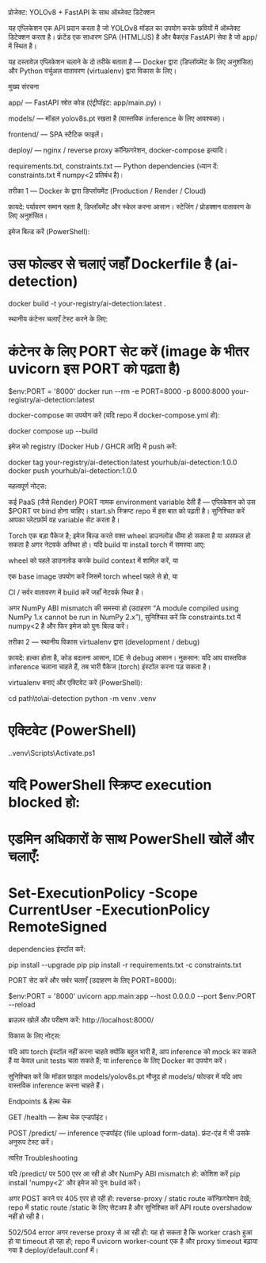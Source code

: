 प्रोजेक्ट: YOLOv8 + FastAPI के साथ ऑब्जेक्ट डिटेक्शन

यह एप्लिकेशन एक API प्रदान करता है जो YOLOv8 मॉडल का उपयोग करके छवियों में ऑब्जेक्ट डिटेक्शन करता है। फ्रंटेंड एक साधारण SPA (HTML/JS) है और बैकएंड FastAPI सेवा है जो app/ में स्थित है।

यह दस्तावेज़ एप्लिकेशन चलाने के दो तरीके बताता है — Docker द्वारा (डिप्लॉयमेंट के लिए अनुशंसित) और Python वर्चुअल वातावरण (virtualenv) द्वारा विकास के लिए।

मुख्य संरचना

app/ — FastAPI स्रोत कोड (एंट्रीपॉइंट: app/main.py)।

models/ — मॉडल yolov8s.pt रखता है (वास्तविक inference के लिए आवश्यक)।

frontend/ — SPA स्टैटिक फाइलें।

deploy/ — nginx / reverse proxy कॉन्फ़िगरेशन, docker-compose इत्यादि।

requirements.txt, constraints.txt — Python dependencies (ध्यान दें: constraints.txt में numpy<2 प्रतिबंध है)।

तरीका 1 — Docker के द्वारा डिप्लॉयमेंट (Production / Render / Cloud)

फ़ायदे: पर्यावरण समान रहता है, डिप्लॉयमेंट और स्केल करना आसान। स्टेजिंग / प्रोडक्शन वातावरण के लिए अनुशंसित।

इमेज बिल्ड करें (PowerShell):

# उस फोल्डर से चलाएं जहाँ Dockerfile है (ai-detection)
docker build -t your-registry/ai-detection:latest .


स्थानीय कंटेनर चलाएँ टेस्ट करने के लिए:

# कंटेनर के लिए PORT सेट करें (image के भीतर uvicorn इस PORT को पढ़ता है)
$env:PORT = '8000'
docker run --rm -e PORT=8000 -p 8000:8000 your-registry/ai-detection:latest


docker-compose का उपयोग करें (यदि repo में docker-compose.yml हो):

docker compose up --build


इमेज को registry (Docker Hub / GHCR आदि) में push करें:

docker tag your-registry/ai-detection:latest yourhub/ai-detection:1.0.0
docker push yourhub/ai-detection:1.0.0


महत्वपूर्ण नोट्स:

कई PaaS (जैसे Render) PORT नामक environment variable देती हैं — एप्लिकेशन को उस $PORT पर bind होना चाहिए। start.sh स्क्रिप्ट repo में इस बात को पढ़ती है। सुनिश्चित करें आपका प्लेटफ़ॉर्म वह variable सेट करता है।

Torch एक बड़ा पैकेज है; इमेज बिल्ड करते वक्त wheel डाउनलोड धीमा हो सकता है या असफल हो सकता है अगर नेटवर्क अस्थिर हो। यदि build या install torch में समस्या आए:

wheel को पहले डाउनलोड करके build context में शामिल करें, या

एक base image उपयोग करें जिसमें torch wheel पहले से हो, या

CI / सर्वर वातावरण में build करें जहाँ नेटवर्क स्थिर है।

अगर NumPy ABI mismatch की समस्या हो (उदाहरण “A module compiled using NumPy 1.x cannot be run in NumPy 2.x”), सुनिश्चित करें कि constraints.txt में numpy<2 है और फिर इमेज को पुनः बिल्ड करें।

तरीका 2 — स्थानीय विकास virtualenv द्वारा (development / debug)

फ़ायदे: हल्का होता है, कोड बदलना आसान, IDE से debug आसान। नुकसान: यदि आप वास्तविक inference चलाना चाहते हैं, तब भारी पैकेज (torch) इंस्टॉल करना पड़ सकता है।

virtualenv बनाएं और एक्टिवेट करें (PowerShell):

cd path\to\ai-detection
python -m venv .venv
# एक्टिवेट (PowerShell)
.\.venv\Scripts\Activate.ps1
# यदि PowerShell स्क्रिप्ट execution blocked हो:
# एडमिन अधिकारों के साथ PowerShell खोलें और चलाएँ:
# Set-ExecutionPolicy -Scope CurrentUser -ExecutionPolicy RemoteSigned


dependencies इंस्टॉल करें:

pip install --upgrade pip
pip install -r requirements.txt -c constraints.txt


PORT सेट करें और सर्वर चलाएँ (उदाहरण के लिए PORT=8000):

$env:PORT = '8000'
uvicorn app.main:app --host 0.0.0.0 --port $env:PORT --reload


ब्राउज़र खोलें और परीक्षण करें: http://localhost:8000/

विकास के लिए नोट्स:

यदि आप torch इंस्टॉल नहीं करना चाहते क्योंकि बहुत भारी है, आप inference को mock कर सकते हैं या केवल unit tests चला सकते हैं; या inference के लिए Docker का उपयोग करें।

सुनिश्चित करें कि मॉडल फ़ाइल models/yolov8s.pt मौजूद हो models/ फोल्डर में यदि आप वास्तविक inference करना चाहते हैं।

Endpoints & हेल्थ चेक

GET /health — हेल्‍थ चेक एन्डपॉइंट।

POST /predict/ — inference एन्डपॉइंट (file upload form-data). फ्रंट-एंड में भी उसके अनुरूप टेस्ट करें।

त्वरित Troubleshooting

यदि /predict/ पर 500 एरर आ रही हो और NumPy ABI mismatch हो: कोशिश करें pip install 'numpy<2' और इमेज को पुनः build करें।

अगर POST करने पर 405 एरर हो रही हो: reverse-proxy / static route कॉन्फ़िगरेशन देखें; repo में static route /static के लिए सेटअप है और सुनिश्चित करें API route overshadow नहीं हो रही है।

502/504 error अगर reverse proxy से आ रही हो: यह हो सकता है कि worker crash हुआ हो या timeout हो रहा हो; repo में uvicorn worker-count एक है और proxy timeout बढ़ाया गया है deploy/default.conf में।